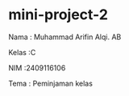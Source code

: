 # mini-project-2
Nama  : Muhammad Arifin Alqi. AB

Kelas :C

NIM   :2409116106

Tema  : Peminjaman kelas
